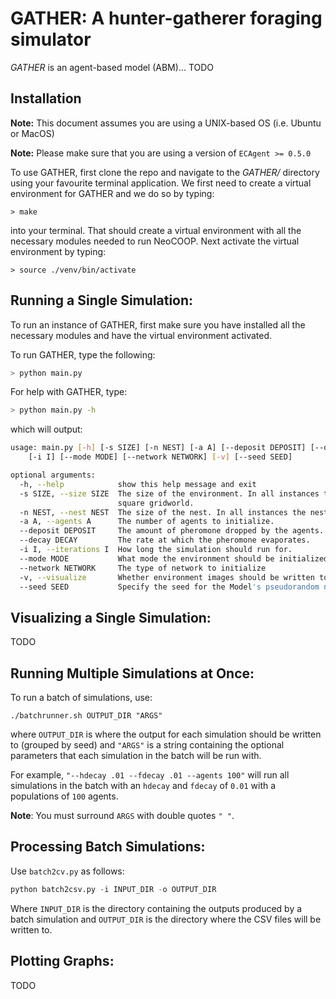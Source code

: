 # GATHER: A hunter-gatherer foraging simulator
*GATHER* is an agent-based model (ABM)... TODO 
## Installation

**Note:** This document assumes you are using a UNIX-based OS (i.e. Ubuntu or MacOS)

**Note:** Please make sure that you are using a version of `ECAgent >= 0.5.0`

To use GATHER, first clone the repo and navigate to the *GATHER/* directory using your favourite terminal application.
We first need to create a virtual environment for GATHER and we do so by typing:

`> make`

into your terminal. That should create a virtual environment with all the necessary modules needed to run NeoCOOP.
Next activate the virtual environment by typing:

`> source ./venv/bin/activate`

## Running a Single Simulation:

To run an instance of GATHER, first make sure you have installed all the necessary modules and have the virtual environment activated.

To run GATHER, type the following:
```bash
> python main.py
```

For help with GATHER, type:
```bash
> python main.py -h
```

which will output:
```bash
usage: main.py [-h] [-s SIZE] [-n NEST] [-a A] [--deposit DEPOSIT] [--decay DECAY] 
    [-i I] [--mode MODE] [--network NETWORK] [-v] [--seed SEED]

optional arguments:
  -h, --help            show this help message and exit
  -s SIZE, --size SIZE  The size of the environment. In all instances the environment will be a 
                        square gridworld.
  -n NEST, --nest NEST  The size of the nest. In all instances the nest will be square.
  -a A, --agents A      The number of agents to initialize.
  --deposit DEPOSIT     The amount of pheromone dropped by the agents.
  --decay DECAY         The rate at which the pheromone evaporates.
  -i I, --iterations I  How long the simulation should run for.
  --mode MODE           What mode the environment should be initialized to
  --network NETWORK     The type of network to initialize
  -v, --visualize       Whether environment images should be written to the output/ directory
  --seed SEED           Specify the seed for the Model's pseudorandom number generator

```
## Visualizing a Single Simulation:

TODO

## Running Multiple Simulations at Once:

To run a batch of simulations, use:
```shell
./batchrunner.sh OUTPUT_DIR "ARGS"
```
where `OUTPUT_DIR` is where the output for each simulation should
be written to (grouped by seed) and `"ARGS"` is a string containing
the optional parameters that each simulation in the batch will be run with.

For example, `"--hdecay .01 --fdecay .01 --agents 100"` will run
all simulations in the batch with an `hdecay` and `fdecay` of `0.01`
with a populations of `100` agents.

**Note**: You must surround `ARGS` with double quotes `" "`. 

## Processing Batch Simulations:

Use `batch2cv.py` as follows:
```python
python batch2csv.py -i INPUT_DIR -o OUTPUT_DIR
```
Where `INPUT_DIR` is the directory containing the outputs produced 
by a batch simulation and `OUTPUT_DIR` is the directory where the
CSV files will be written to. 

## Plotting Graphs:

TODO
